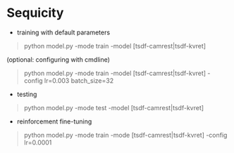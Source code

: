 # Sequicity

- training with default parameters

> python model.py -mode train -model [tsdf-camrest|tsdf-kvret]

(optional: configuring with cmdline)

> python model.py -mode train -model [tsdf-camrest|tsdf-kvret] -config lr=0.003 batch_size=32

- testing

> python model.py -mode test -model [tsdf-camrest|tsdf-kvret]

- reinforcement fine-tuning

> python model.py -mode train -mode [tsdf-camrest|tsdf-kvret] -config lr=0.0001